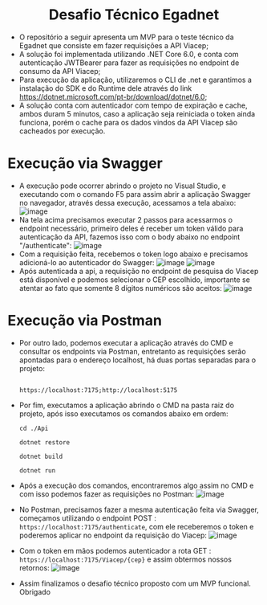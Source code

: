 <h1 align="center"> Desafio Técnico Egadnet </h1>

- O repositório a seguir apresenta um MVP para o teste técnico da Egadnet que consiste em fazer requisições a API Viacep;
- A solução foi implementada utilizando .NET Core 6.0, e conta com autenticação JWTBearer para fazer as requisições no endpoint de consumo da API Viacep;
- Para execução da aplicação, utilizaremos o CLI de .net e garantimos a instalação do SDK e do Runtime dele através do link https://dotnet.microsoft.com/pt-br/download/dotnet/6.0;
- A solução conta com autenticador com tempo de expiração e cache, ambos duram 5 minutos, caso a aplicação seja reiniciada o token ainda funciona, porém o cache para os dados vindos da API Viacep são cacheados por execução.

# Execução via Swagger

- A execução pode ocorrer abrindo o projeto no Visual Studio, e executando com o comando F5 para assim abrir a aplicação Swagger no navegador, através dessa execução, acessamos a tela abaixo:
  ![image](https://github.com/pRn1/Egadnet_TesteTecnico/assets/99836240/7c2b6280-bf9f-4978-96f0-6fceaaf9679e)
- Na tela acima precisamos executar 2 passos para acessarmos o endpoint necessário, primeiro deles é receber um token válido para autenticação da API, fazemos isso com o body abaixo no endpoint "/authenticate":
  ![image](https://github.com/pRn1/Egadnet_TesteTecnico/assets/99836240/d5de39aa-4078-4fa2-b004-de4f7d04c519)
- Com a requisição feita, recebemos o token logo abaixo e precisamos adicioná-lo ao autenticador do Swagger:
  ![image](https://github.com/pRn1/Egadnet_TesteTecnico/assets/99836240/94552e45-3f60-4092-a585-a2235683b61c)
  ![image](https://github.com/pRn1/Egadnet_TesteTecnico/assets/99836240/7ecb9ab7-a9c6-469d-972c-5b6471614126)
- Após autenticada a api, a requisição no endpoint de pesquisa do Viacep está disponível e podemos selecionar o CEP escolhido, importante se atentar ao fato que somente 8 dígitos numéricos são aceitos:
  ![image](https://github.com/pRn1/Egadnet_TesteTecnico/assets/99836240/b6b3223a-122b-40c8-b1b4-032aef765183)

# Execução via Postman

- Por outro lado, podemos executar a aplicação através do CMD e consultar os endpoints via Postman, entretanto as requisições serão apontadas para o endereço localhost, há duas portas separadas para o projeto:
  ```

  https://localhost:7175;http://localhost:5175
  
  ```
- Por fim, executamos a aplicação abrindo o CMD na pasta raiz do projeto, após isso executamos os comandos abaixo em ordem:
   ```
  cd ./Api
  ```
   ```
  dotnet restore
  ```
  ```
  dotnet build
  ```
  ```
  dotnet run
  ```
- Após a execução dos comandos, encontraremos algo assim no CMD e com isso podemos fazer as requisições no Postman:
  ![image](https://github.com/pRn1/Egadnet_TesteTecnico/assets/99836240/9c589aa9-aa9c-48b5-ae39-f769cf4ff03a)
- No Postman, precisamos fazer a mesma autenticação feita via Swagger, começamos utilizando o endpoint POST : `` https://localhost:7175/authenticate ``, com ele receberemos o token e poderemos aplicar no endpoint da requisição do Viacep:
  ![image](https://github.com/pRn1/Egadnet_TesteTecnico/assets/99836240/50147530-737a-478a-849a-c281819f48e6)
- Com o token em mãos podemos autenticador a rota GET : `` https://localhost:7175/Viacep/{cep} `` e assim obtermos nossos retornos:
  ![image](https://github.com/pRn1/Egadnet_TesteTecnico/assets/99836240/cbd2ec1c-a3db-4a09-8f10-eb663072d2ae)

- Assim finalizamos o desafio técnico proposto com um MVP funcional. Obrigado







